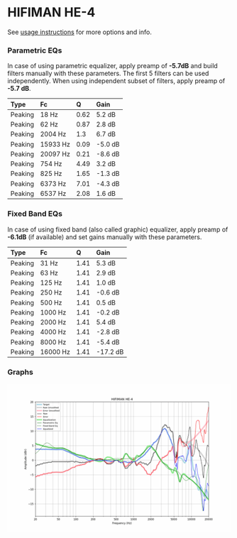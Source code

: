 # HIFIMAN HE-4
See [usage instructions](https://github.com/jaakkopasanen/AutoEq#usage) for more options and info.

### Parametric EQs
In case of using parametric equalizer, apply preamp of **-5.7dB** and build filters manually
with these parameters. The first 5 filters can be used independently.
When using independent subset of filters, apply preamp of **-5.7 dB**.

| Type    | Fc       |    Q | Gain    |
|:--------|:---------|:-----|:--------|
| Peaking | 18 Hz    | 0.62 | 5.2 dB  |
| Peaking | 62 Hz    | 0.87 | 2.8 dB  |
| Peaking | 2004 Hz  | 1.3  | 6.7 dB  |
| Peaking | 15933 Hz | 0.09 | -5.0 dB |
| Peaking | 20097 Hz | 0.21 | -8.6 dB |
| Peaking | 754 Hz   | 4.49 | 3.2 dB  |
| Peaking | 825 Hz   | 1.65 | -1.3 dB |
| Peaking | 6373 Hz  | 7.01 | -4.3 dB |
| Peaking | 6537 Hz  | 2.08 | 1.6 dB  |

### Fixed Band EQs
In case of using fixed band (also called graphic) equalizer, apply preamp of **-6.1dB**
(if available) and set gains manually with these parameters.

| Type    | Fc       |    Q | Gain     |
|:--------|:---------|:-----|:---------|
| Peaking | 31 Hz    | 1.41 | 5.3 dB   |
| Peaking | 63 Hz    | 1.41 | 2.9 dB   |
| Peaking | 125 Hz   | 1.41 | 1.0 dB   |
| Peaking | 250 Hz   | 1.41 | -0.6 dB  |
| Peaking | 500 Hz   | 1.41 | 0.5 dB   |
| Peaking | 1000 Hz  | 1.41 | -0.2 dB  |
| Peaking | 2000 Hz  | 1.41 | 5.4 dB   |
| Peaking | 4000 Hz  | 1.41 | -2.8 dB  |
| Peaking | 8000 Hz  | 1.41 | -5.4 dB  |
| Peaking | 16000 Hz | 1.41 | -17.2 dB |

### Graphs
![](./HIFIMAN%20HE-4.png)
